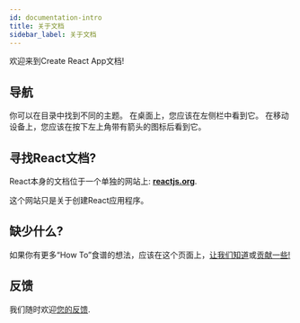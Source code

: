 ```yaml
---
id: documentation-intro
title: 关于文档
sidebar_label: 关于文档
---
```


欢迎来到Create React App文档!

## 导航

你可以在目录中找到不同的主题。
在桌面上，您应该在左侧栏中看到它。
在移动设备上，您应该在按下左上角带有箭头的图标后看到它。

## 寻找React文档?

React本身的文档位于一个单独的网站上: **[reactjs.org](https://reactjs.org/)**.

这个网站只是关于创建React应用程序。

## 缺少什么?

如果你有更多“How To”食谱的想法，应该在这个页面上，[让我们知道](https://github.com/facebook/create-react-app/issues)或[贡献一些!](https://github.com/facebook/create-react-app/tree/main/docusaurus/docs)

## 反馈

我们随时欢迎[您的反馈](https://github.com/facebook/create-react-app/issues).
